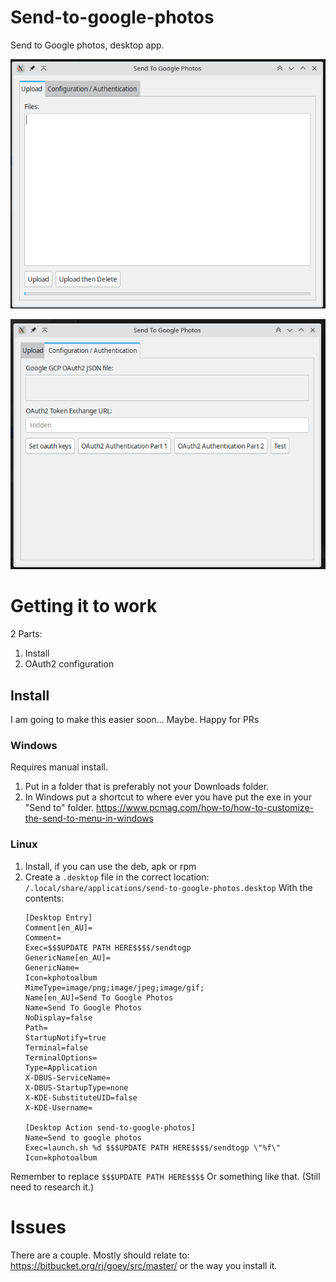 # Send-to-google-photos

Send to Google photos, desktop app.

![img.png](img.png)

![img_1.png](img_1.png)

# Getting it to work

2 Parts:
1. Install
2. OAuth2 configuration

## Install

I am going to make this easier soon... Maybe. Happy for PRs

### Windows

Requires manual install. 
1. Put in a folder that is preferably not your Downloads folder.
2. In Windows put a shortcut to where ever you have put the exe in your "Send to" folder. https://www.pcmag.com/how-to/how-to-customize-the-send-to-menu-in-windows

### Linux

1. Install, if you can use the deb, apk or rpm
2. Create a `.desktop` file in the correct location: `/.local/share/applications/send-to-google-photos.desktop` With the contents:
    ```
    [Desktop Entry]
    Comment[en_AU]=
    Comment=
    Exec=$$$UPDATE PATH HERE$$$$/sendtogp
    GenericName[en_AU]=
    GenericName=
    Icon=kphotoalbum
    MimeType=image/png;image/jpeg;image/gif;
    Name[en_AU]=Send To Google Photos
    Name=Send To Google Photos
    NoDisplay=false
    Path=
    StartupNotify=true
    Terminal=false
    TerminalOptions=
    Type=Application
    X-DBUS-ServiceName=
    X-DBUS-StartupType=none
    X-KDE-SubstituteUID=false
    X-KDE-Username=
    
    [Desktop Action send-to-google-photos]
    Name=Send to google photos
    Exec=launch.sh %d $$$UPDATE PATH HERE$$$$/sendtogp \"%f\"
    Icon=kphotoalbum
    ```
Remember to replace `$$$UPDATE PATH HERE$$$$`
Or something like that. (Still need to research it.)

# Issues

There are a couple. Mostly should relate to: https://bitbucket.org/rj/goey/src/master/ or the way you install it.